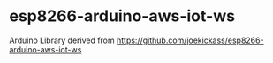 # esp8266-arduino-aws-iot-ws
Arduino Library derived from https://github.com/joekickass/esp8266-arduino-aws-iot-ws
